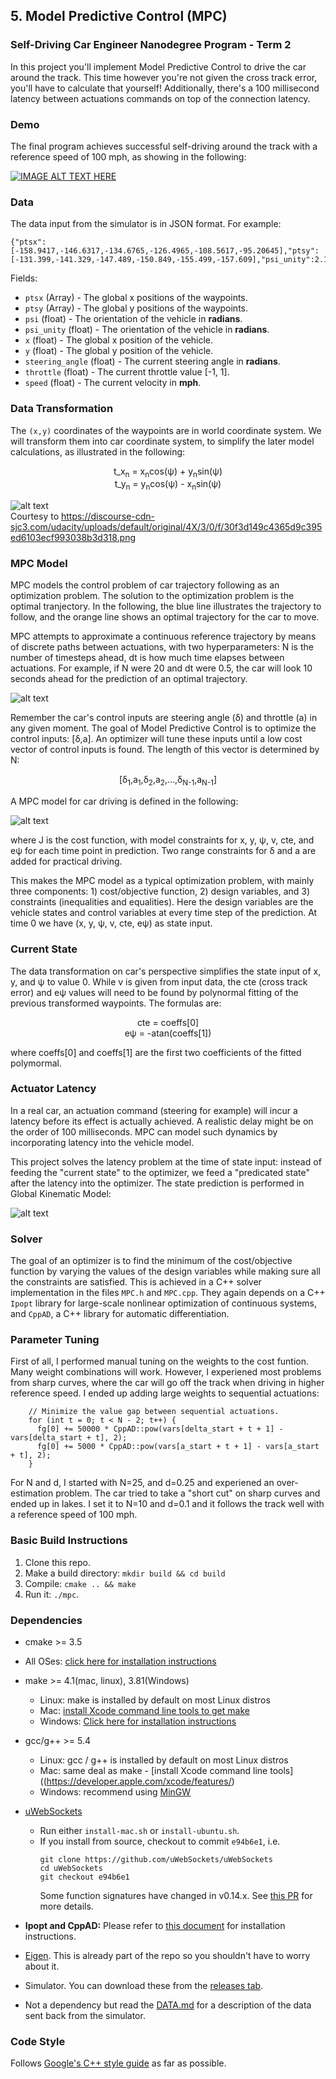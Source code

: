 ## 5. Model Predictive Control (MPC)

### Self-Driving Car Engineer Nanodegree Program - Term 2

In this project you'll implement Model Predictive Control to drive the car around the track. This time however you're not given the cross track error, you'll have to calculate that yourself! Additionally, there's a 100 millisecond latency between actuations commands on top of the connection latency. 


### Demo

The final program achieves successful self-driving around the track with a reference speed of 100 mph, as showing in the following:

[![IMAGE ALT TEXT HERE](https://img.youtube.com/vi/WA16us9gOgU/0.jpg)](https://www.youtube.com/watch?v=WA16us9gOgU)


[//]: # (Image References)
[image1]: ./images/cars_perspective.png "Car's Perspective"
[image2]: ./images/trajectory.png "Trajectory"
[image3]: ./images/mpc_model.png "MPC Model"
[image4]: ./images/kinematic.png "Kinematic Model"


### Data

The data input from the simulator is in JSON format. For example:
```
{"ptsx":[-158.9417,-146.6317,-134.6765,-126.4965,-108.5617,-95.20645],"ptsy":[-131.399,-141.329,-147.489,-150.849,-155.499,-157.609],"psi_unity":2.18962,"psi":5.664361,"x":-150.355,"y":-139.7533,"steering_angle":-0.03947658,"throttle":0.4531299,"speed":53.35338}
```

Fields:

* `ptsx` (Array<float>) - The global x positions of the waypoints.
* `ptsy` (Array<float>) - The global y positions of the waypoints. 
* `psi` (float) - The orientation of the vehicle in **radians**.
* `psi_unity` (float) - The orientation of the vehicle in **radians**. 
* `x` (float) - The global x position of the vehicle.
* `y` (float) - The global y position of the vehicle.
* `steering_angle` (float) - The current steering angle in **radians**.
* `throttle` (float) - The current throttle value [-1, 1].
* `speed` (float) - The current velocity in **mph**.


### Data Transformation

The `(x,y)` coordinates of the waypoints are in world coordinate system. We will transform them into car coordinate system, to simplify the later model calculations, as illustrated in the following: 

<p align="center">
t_x<sub>n</sub> = x<sub>n</sub>cos(ψ) + y<sub>n</sub>sin(ψ)
<br/>
t_y<sub>n</sub> = y<sub>n</sub>cos(ψ) - x<sub>n</sub>sin(ψ)
</p>

![alt text][image1] <br/>
Courtesy to https://discourse-cdn-sjc3.com/udacity/uploads/default/original/4X/3/0/f/30f3d149c4365d9c395ed6103ecf993038b3d318.png


### MPC Model

MPC models the control problem of car trajectory following as an optimization problem. The solution to the optimization problem is the optimal tranjectory. In the following, the blue line illustrates the trajectory to follow, and the orange line shows an optimal trajectory for the car to move.

MPC attempts to approximate a continuous reference trajectory by means of discrete paths between actuations, with two hyperparameters: N is the number of timesteps ahead, dt is how much time elapses between actuations. For example, if N were 20 and dt were 0.5, the car will look 10 seconds ahead for the prediction of an optimal trajectory. 

![alt text][image2] <br/>

Remember the car's control inputs are steering angle (δ) and throttle (a) in any given moment. The goal of Model Predictive Control is to optimize the control inputs: [δ,a]. An optimizer will tune these inputs until a low cost vector of control inputs is found. The length of this vector is determined by N:

<p align="center">
[δ<sub>1</sub>,a<sub>1</sub>,δ<sub>2</sub>,a<sub>2</sub>,...,δ<sub>N-1</sub>,a<sub>N-1</sub>]
</p>

A MPC model for car driving is defined in the following:

![alt text][image3] <br/>

where J is the cost function, with model constraints for x, y, ψ, v, cte, and eψ for each time point in prediction. Two range constraints for δ and a are added for practical driving. 

This makes the MPC model as a typical optimization problem, with mainly three components: 1) cost/objective function, 2) design variables, and 3) constraints (inequalities and equalities). Here the design variables are the vehicle states and control variables at every time step of the prediction. At time 0 we have (x, y, ψ, v, cte, eψ) as state input. 


### Current State

The data transformation on car's perspective simplifies the state input of x, y, and ψ to value 0. While v is given from input data, the cte (cross track error) and eψ values will need to be found by polynormal fitting of the previous transformed waypoints. The formulas are:

<p align="center">
cte = coeffs[0]
<br/>
eψ = -atan(coeffs[1])
</p>

where coeffs[0] and coeffs[1] are the first two coefficients of the fitted polymormal.


### Actuator Latency

In a real car, an actuation command (steering for example) will incur a latency before its effect is actually achieved. A realistic delay might be on the order of 100 milliseconds. MPC can model such dynamics by incorporating latency into the vehicle model. 

This project solves the latency problem at the time of state input: instead of feeding the "current state" to the optimizer, we feed a "predicated state" after the latency into the optimizer. The state prediction is performed in Global Kinematic Model:

![alt text][image4] <br/>


### Solver

The goal of an optimizer is to find the minimum of the cost/objective function by varying the values of the design variables while making sure all the constraints are satisfied. This is achieved in a C++ solver implementation in the files `MPC.h` and `MPC.cpp`. They again depends on a C++ `Ipopt` library for large-scale nonlinear optimization of continuous systems, and `CppAD`, a C++ library for automatic differentiation. 


### Parameter Tuning

First of all, I performed manual tuning on the weights to the cost funtion. Many weight combinations will work. However, I experiened most problems from sharp curves, where the car will go off the track when driving in higher reference speed. I ended up adding large weights to sequential actuations:
```
    // Minimize the value gap between sequential actuations.
    for (int t = 0; t < N - 2; t++) {
      fg[0] += 50000 * CppAD::pow(vars[delta_start + t + 1] - vars[delta_start + t], 2);
      fg[0] += 5000 * CppAD::pow(vars[a_start + t + 1] - vars[a_start + t], 2);
    }
```
For N and d, I started with N=25, and d=0.25 and experiened an over-estimation problem. The car tried to take a "short cut" on sharp curves and ended up in lakes. I set it to N=10 and d=0.1 and it follows the track well with a reference speed of 100 mph.


### Basic Build Instructions

1. Clone this repo.
2. Make a build directory: `mkdir build && cd build`
3. Compile: `cmake .. && make`
4. Run it: `./mpc`.


### Dependencies

* cmake >= 3.5
 * All OSes: [click here for installation instructions](https://cmake.org/install/)
* make >= 4.1(mac, linux), 3.81(Windows)
  * Linux: make is installed by default on most Linux distros
  * Mac: [install Xcode command line tools to get make](https://developer.apple.com/xcode/features/)
  * Windows: [Click here for installation instructions](http://gnuwin32.sourceforge.net/packages/make.htm)
* gcc/g++ >= 5.4
  * Linux: gcc / g++ is installed by default on most Linux distros
  * Mac: same deal as make - [install Xcode command line tools]((https://developer.apple.com/xcode/features/)
  * Windows: recommend using [MinGW](http://www.mingw.org/)
* [uWebSockets](https://github.com/uWebSockets/uWebSockets)
  * Run either `install-mac.sh` or `install-ubuntu.sh`.
  * If you install from source, checkout to commit `e94b6e1`, i.e.
    ```
    git clone https://github.com/uWebSockets/uWebSockets
    cd uWebSockets
    git checkout e94b6e1
    ```
    Some function signatures have changed in v0.14.x. See [this PR](https://github.com/udacity/CarND-MPC-Project/pull/3) for more details.

* **Ipopt and CppAD:** Please refer to [this document](https://github.com/udacity/CarND-MPC-Project/blob/master/install_Ipopt_CppAD.md) for installation instructions.
* [Eigen](http://eigen.tuxfamily.org/index.php?title=Main_Page). This is already part of the repo so you shouldn't have to worry about it.
* Simulator. You can download these from the [releases tab](https://github.com/udacity/self-driving-car-sim/releases).
* Not a dependency but read the [DATA.md](./DATA.md) for a description of the data sent back from the simulator.


### Code Style

Follows [Google's C++ style guide](https://google.github.io/styleguide/cppguide.html) as far as possible.

